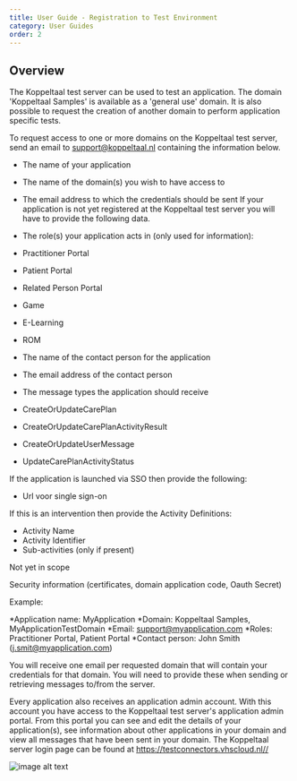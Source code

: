 ```yaml
---
title: User Guide - Registration to Test Environment
category: User Guides
order: 2
---
```


## Overview

The Koppeltaal test server can be used to test an application. The domain 'Koppeltaal Samples' is available as a 'general use' domain. It is also possible to request the creation of another domain to perform application specific tests.

To request access to one or more domains on the Koppeltaal test server, send an email to support@koppeltaal.nl containing the information below.

  - The name of your application
  - The name of the domain(s) you wish to have access to
  - The email address to which the credentials should be sent
If your application is not yet registered at the Koppeltaal test server you will have to provide the following data.

 - The role(s) your application acts in (only used for information):
 - Practitioner Portal
 - Patient Portal
 - Related Person Portal
 - Game
 - E-Learning
 - ROM

 - The name of the contact person for the application
 - The email address of the contact person
 - The message types the application should receive
 - CreateOrUpdateCarePlan
 - CreateOrUpdateCarePlanActivityResult
 - CreateOrUpdateUserMessage
 - UpdateCarePlanActivityStatus

If the application is launched via SSO then provide the following:

 - Url voor single sign-on

If this is an intervention then provide the Activity Definitions:

 - Activity Name
 - Activity Identifier
 - Sub-activities (only if present)

Not yet in scope

Security information (certificates, domain application code, Oauth Secret)

Example:

*Application name: MyApplication
*Domain: Koppeltaal Samples, MyApplicationTestDomain
*Email: support@myapplication.com
*Roles: Practitioner Portal, Patient Portal
*Contact person: John Smith (j.smit@myapplication.com)

You will receive one email per requested domain that will contain your credentials for that domain. You will need to provide these when sending or retrieving messages to/from the server.

Every application also receives an application admin account. With this account you have access to the Koppeltaal test server's application admin portal. From this portal you can see and edit the details of your application(s), see information about other applications in your domain and view all messages that have been sent in your domain. The Koppeltaal server login page can be found at https://testconnectors.vhscloud.nl//

![image alt text](UG-regustration-test-env1.png)
